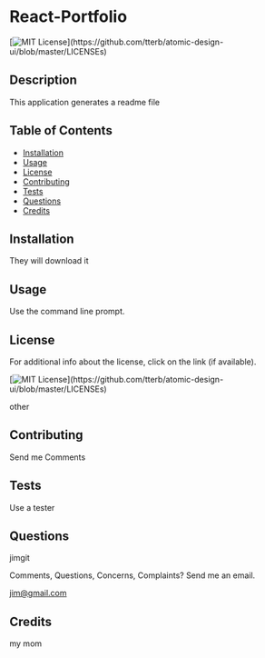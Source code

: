 # React-Portfolio

  [![MIT License](https://img.shields.io/apm/l/atomic-design-ui.svg?)](https://github.com/tterb/atomic-design-ui/blob/master/LICENSEs)


## Description 

This application generates a readme file

## Table of Contents

* [Installation](#installation)
* [Usage](#usage)
* [License](#license)
* [Contributing](#contributing)
* [Tests](#tests)
* [Questions](#questions)
* [Credits](#credits)

## Installation

They will download it


## Usage 

Use the command line prompt.


## License

For additional info about the license, click on the link (if available).

[![MIT License](https://img.shields.io/apm/l/atomic-design-ui.svg?)](https://github.com/tterb/atomic-design-ui/blob/master/LICENSEs)

other

## Contributing

Send me Comments

## Tests

Use a tester

## Questions

jimgit

Comments, Questions, Concerns, Complaints? Send me an email.

jim@gmail.com

## Credits

my mom